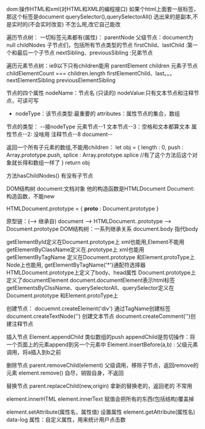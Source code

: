 dom:操作HTML和xml(对HTML和XML的编程接口)
如果个html上面套一层标签，那这个标签是document
querySelector(),querySelectorAll() 选出来的是副本,不是实时的(不会实时改变) 不怎么用,改它自己能改

遍历节点树：
一切标签元素都有(属性)：
parentNode  父级节点：document为null
childNodes 子节点们，包括所有节点类型的节点
firstChild、lastChild :第一个和最后一个子节点
nextSibling、previousSibling :兄弟节点

遍历元素节点树：ie9以下只有children能用
parentElement
children 元素子节点
childElementCount === children.length
firstElementChild、last。。。
nextElementSibling previousElementSibling

节点的四个属性
nodeName：节点名 (只读的)
nodeValue:只有文本节点和注释节点，可读可写
* nodeType：该节点类型:最重要的
attributes：属性节点的集合，数组

节点的类型： --接nodeType
元素节点--1
文本节点--3：空格和文本都算文本
属性节点--2: 没啥用
注释节点--8
document--


返回一个所有子元素的数组,不能用children：
let obj = {
    length : 0,
    push : Array.prototype.push,
    splice : Array.prototype.splice //有了这个方法后这个对象就长得和数组一样了
}
return obj


方法hasChildNodes() 有没有子节点

DOM结构树
document:文档对象 他的构造函数是HTMLDocument
Document:构造函数，不能new 

HTMLDocument.prototype = {
    __proto__ : Document.prototype
}

原型链：(--> 继承自)
document --> HTMLDocument..prototype --> Document.prototype 
DOM结构树：一系列继承关系
document.body 指代body

getElementById定义在Document.prototype上 xml也能用,Element不能用
getElementByClassName定义在.prototype上 xml也能用
getElementByTagName 定义在Document.prototype 和Element.protoType上  Node上也能用, getElementByTagName('*')通配符选择器
HTMLDocument.prototype上定义了body、head属性
Document.prototype上定义了documentElement  document.documentElement表示html标签
getElementsByClssName、querySelectorAll、querySelector定义在Document.prototype 和Element.protoType上

创建节点：
docuemnt.createElement('div') 通过TagName创建标签
document.createTextNode('') 创建文本节点
document.createComment('')创建注释节点

插入节点
Element.appendChild 类似数组的push
appendChild是剪切操作：将一个页面上的元素append到另一个元素中
Element.insertBefore(a,b) : 父级元素调用，将a插入到b之前

删除节点
parent.removeChild(element) 父级调用，移除子节点，返回remove的元素
element.remove() 自尽，销毁自身，不返回

替换节点
parent.replaceChild(new,origin) 拿新的替换老的，返回老的 不常用

element.innerHTML
element.innerText  赋值会把所有的东西(包括结构)覆盖掉

element.setAttribute(属性名，属性值)  设置属性
element.getAttribute(属性名)
data-log 属性：自定义属性，用来统计用户点击数  
